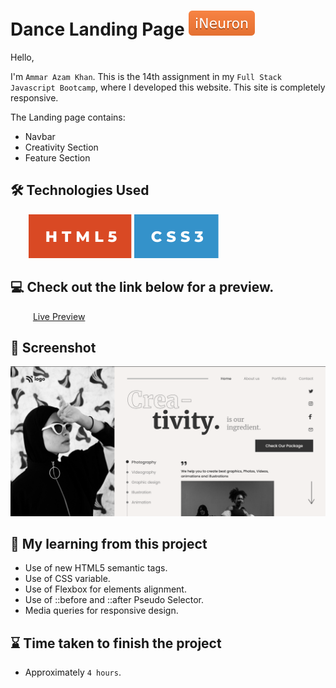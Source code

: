 # Dance Landing Page [![iNeuron](./img/iNeuron-badge.svg)](https://ineuron.ai/)

Hello,

I'm `Ammar Azam Khan`. This is the 14th assignment in my `Full Stack Javascript Bootcamp`, where I developed this website. This site is completely responsive.

The Landing page contains:

- Navbar
- Creativity Section
- Feature Section

## 🛠 Technologies Used

&emsp; &ensp; [![HTML5](./img/HTML%20badge.svg)](https://developer.mozilla.org/en-US/docs/Web/HTML) [![CSS3](./img/CSS%20badge.svg)](https://developer.mozilla.org/en-US/docs/Web/CSS)

## 💻 Check out the link below for a preview.

&emsp; &ensp; &ensp;[Live Preview](https://dance-creative-homepage.netlify.app)

## 📸 Screenshot

![Project Screenshort](./png.png)

## 📝 My learning from this project

- Use of new HTML5 semantic tags.
- Use of CSS variable.
- Use of Flexbox for elements alignment.
- Use of ::before and ::after Pseudo Selector.
- Media queries for responsive design.

## ⌛ Time taken to finish the project

- Approximately `4 hours`.
